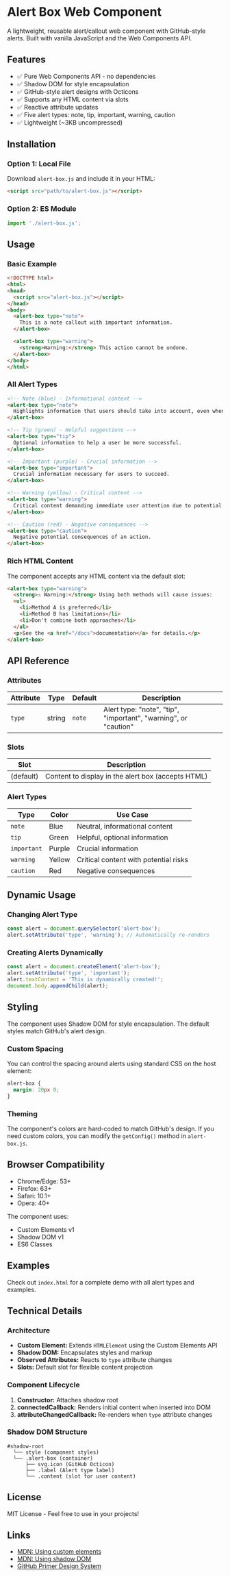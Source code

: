 # Alert Box Web Component

A lightweight, reusable alert/callout web component with GitHub-style alerts. Built with vanilla JavaScript and the Web Components API.

## Features

- ✅ Pure Web Components API - no dependencies
- ✅ Shadow DOM for style encapsulation
- ✅ GitHub-style alert designs with Octicons
- ✅ Supports any HTML content via slots
- ✅ Reactive attribute updates
- ✅ Five alert types: note, tip, important, warning, caution
- ✅ Lightweight (~3KB uncompressed)

## Installation

### Option 1: Local File

Download `alert-box.js` and include it in your HTML:

```html
<script src="path/to/alert-box.js"></script>
```

### Option 2: ES Module

```javascript
import './alert-box.js';
```

## Usage

### Basic Example

```html
<!DOCTYPE html>
<html>
<head>
  <script src="alert-box.js"></script>
</head>
<body>
  <alert-box type="note">
    This is a note callout with important information.
  </alert-box>

  <alert-box type="warning">
    <strong>Warning:</strong> This action cannot be undone.
  </alert-box>
</body>
</html>
```

### All Alert Types

```html
<!-- Note (blue) - Informational content -->
<alert-box type="note">
  Highlights information that users should take into account, even when skimming.
</alert-box>

<!-- Tip (green) - Helpful suggestions -->
<alert-box type="tip">
  Optional information to help a user be more successful.
</alert-box>

<!-- Important (purple) - Crucial information -->
<alert-box type="important">
  Crucial information necessary for users to succeed.
</alert-box>

<!-- Warning (yellow) - Critical content -->
<alert-box type="warning">
  Critical content demanding immediate user attention due to potential risks.
</alert-box>

<!-- Caution (red) - Negative consequences -->
<alert-box type="caution">
  Negative potential consequences of an action.
</alert-box>
```

### Rich HTML Content

The component accepts any HTML content via the default slot:

```html
<alert-box type="warning">
  <strong>⚠️ Warning:</strong> Using both methods will cause issues:
  <ul>
    <li>Method A is preferred</li>
    <li>Method B has limitations</li>
    <li>Don't combine both approaches</li>
  </ul>
  <p>See the <a href="/docs">documentation</a> for details.</p>
</alert-box>
```

## API Reference

### Attributes

| Attribute | Type   | Default | Description                                                    |
|-----------|--------|---------|----------------------------------------------------------------|
| `type`    | string | `note`  | Alert type: "note", "tip", "important", "warning", or "caution" |

### Slots

| Slot      | Description                                     |
|-----------|-------------------------------------------------|
| (default) | Content to display in the alert box (accepts HTML) |

### Alert Types

| Type        | Color  | Use Case                                  |
|-------------|--------|-------------------------------------------|
| `note`      | Blue   | Neutral, informational content            |
| `tip`       | Green  | Helpful, optional information             |
| `important` | Purple | Crucial information                       |
| `warning`   | Yellow | Critical content with potential risks     |
| `caution`   | Red    | Negative consequences                     |

## Dynamic Usage

### Changing Alert Type

```javascript
const alert = document.querySelector('alert-box');
alert.setAttribute('type', 'warning'); // Automatically re-renders
```

### Creating Alerts Dynamically

```javascript
const alert = document.createElement('alert-box');
alert.setAttribute('type', 'important');
alert.textContent = 'This is dynamically created!';
document.body.appendChild(alert);
```

## Styling

The component uses Shadow DOM for style encapsulation. The default styles match GitHub's alert design.

### Custom Spacing

You can control the spacing around alerts using standard CSS on the host element:

```css
alert-box {
  margin: 20px 0;
}
```

### Theming

The component's colors are hard-coded to match GitHub's design. If you need custom colors, you can modify the `getConfig()` method in `alert-box.js`.

## Browser Compatibility

- Chrome/Edge: 53+
- Firefox: 63+
- Safari: 10.1+
- Opera: 40+

The component uses:
- Custom Elements v1
- Shadow DOM v1
- ES6 Classes

## Examples

Check out `index.html` for a complete demo with all alert types and examples.

## Technical Details

### Architecture

- **Custom Element:** Extends `HTMLElement` using the Custom Elements API
- **Shadow DOM:** Encapsulates styles and markup
- **Observed Attributes:** Reacts to `type` attribute changes
- **Slots:** Default slot for flexible content projection

### Component Lifecycle

1. **Constructor:** Attaches shadow root
2. **connectedCallback:** Renders initial content when inserted into DOM
3. **attributeChangedCallback:** Re-renders when `type` attribute changes

### Shadow DOM Structure

```
#shadow-root
  └── style (component styles)
  └── .alert-box (container)
      ├── svg.icon (GitHub Octicon)
      ├── .label (Alert type label)
      └── .content (slot for user content)
```

## License

MIT License - Feel free to use in your projects!

## Links

- [MDN: Using custom elements](https://developer.mozilla.org/en-US/docs/Web/API/Web_components/Using_custom_elements)
- [MDN: Using shadow DOM](https://developer.mozilla.org/en-US/docs/Web/API/Web_components/Using_shadow_DOM)
- [GitHub Primer Design System](https://primer.style/design/foundations/color)
